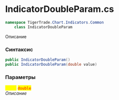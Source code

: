
# IndicatorDoubleParam.cs
```csharp
namespace TigerTrade.Chart.Indicators.Common  
    class IndicatorDoubleParam
```

Описание

### Синтаксис
```csharp
public IndicatorDoubleParam()
public IndicatorDoubleParam(double value)
```

### Параметры  
<mark style="color:yellow;">**`value`**</mark> <mark style="color:red;">`double`</mark>  
 *Описание*  
  

                    
                    
